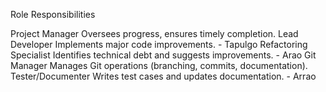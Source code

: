 Role Responsibilities

Project Manager Oversees progress, ensures timely completion.
Lead Developer Implements major code improvements. - Tapulgo
Refactoring Specialist Identifies technical debt and suggests improvements. - Arao
Git Manager Manages Git operations (branching, commits, documentation).
Tester/Documenter Writes test cases and updates documentation. - Arrao
